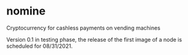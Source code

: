 # nomine
Cryptocurrency for cashless payments on vending machines 

Version 0.1 in testing phase, the release of the first image of a node is scheduled for 08/31/2021. 

